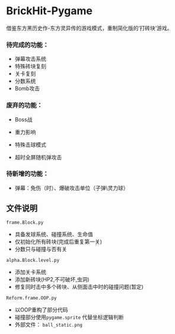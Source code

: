 # BrickHit-Pygame
借鉴东方黑历史作-东方灵异传的游戏模式，重制简化版的‘打砖块’游戏。

### 待完成的功能：

* 弹幕攻击系统
* 特殊砖块复刻
* 关卡复刻
* 分数系统
* Bomb攻击

### 废弃的功能：

* Boss战


* 重力影响
* 特殊击球模式
* 超时全屏随机弹攻击

### 待新增的功能：

* 弹幕：免伤（时）、爆破攻击单位（子弹\灵力球）


## 文件说明

`frame.Block.py` 

* 具备发球系统、碰撞系统、生命值
* 仅初始化所有砖块(完成后重复第一关)
* 分数只与碰撞与否有关

`alpha.Block.level.py`

* 添加关卡系统
* 添加新砖块(HP2,不可破坏,虫洞)
* 修复同时击中多个砖块、从侧面击中时的碰撞问题(暂定)

`Reform.frame.OOP.py`

* 以OOP重构了部分代码
* 碰撞部分使用`pygame.sprite` 代替坐标逻辑判断
* 外部文件： `ball_static.png`